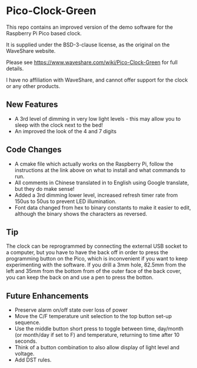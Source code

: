 Pico-Clock-Green
================

This repo contains an improved version of the demo software for the Raspberry Pi Pico based clock.

It is supplied under the BSD-3-clause license, as the original on the WaveShare website.

Please see https://www.waveshare.com/wiki/Pico-Clock-Green for full details.

I have no affiliation with WaveShare, and cannot offer support for the clock or any other products.

New Features
------------
* A 3rd level of dimming in very low light levels - this may allow you to sleep with the clock next to the bed!
* An improved the look of the 4 and 7 digits

Code Changes
------------
* A cmake file which actually works on the Raspberry Pi, follow the instructions at the link above on what to install and what commands to run.
* All comments in Chinese translated in to English using Google translate, but they do make sense!
* Added a 3rd dimming lower level, increased refresh timer rate from 150us to 50us to prevent LED illumination. 
* Font data changed from hex to binary constants to make it easier to edit, although the binary shows the characters as reversed.

Tip
---
The clock can be reprogrammed by connecting the external USB socket to a computer, but you have to have the back off in order to press the programming button on the Pico, which is inconvenient if you want to keep experimenting with the software. If you drill a 3mm hole, 82.5mm from the left and 35mm from the bottom from of the outer face of the back cover, you can keep the back on and use a pen to press the botton.

Future Enhancements
-------------------
* Preserve alarm on/off state over loss of power
* Move the C/F temperature unit selection to the top button set-up sequence.
* Use the middle button short press to toggle between time, day/month (or month/day if set to F) and temperature, returning to time after 10 seconds.
* Think of a button combination to also allow display of light level and voltage.
* Add DST rules.
